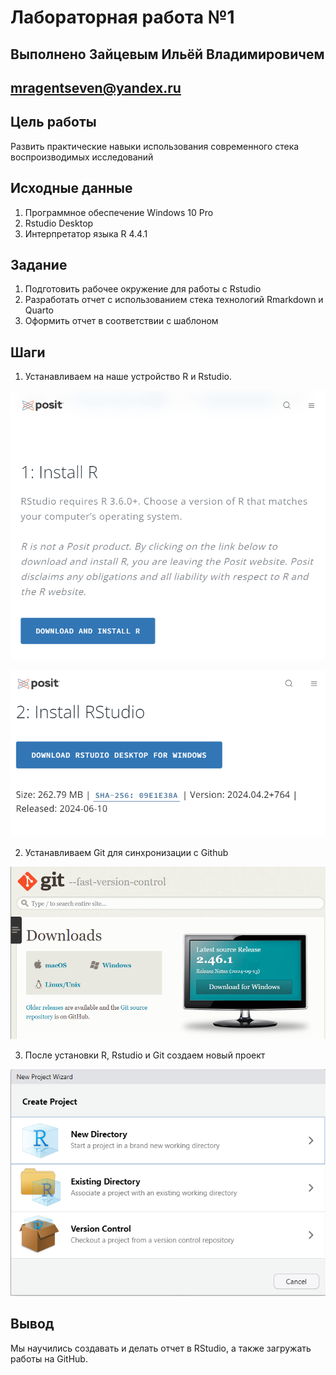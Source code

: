 # Лабораторная работа №1

## Выполнено Зайцевым Ильёй Владимировичем

## mragentseven@yandex.ru

## Цель работы 

Развить практические навыки использования современного стека воспроизводимых исследований

## Исходные данные

1. Программное обеспечение Windows 10 Pro
2. Rstudio Desktop
3. Интерпретатор языка R 4.4.1

## Задание

1. Подготовить рабочее окружение для работы с Rstudio
2. Разработать отчет с использованием стека технологий Rmarkdown и Quarto
3. Оформить отчет в соответствии с шаблоном

## Шаги

1. Устанавливаем на наше устройство R и Rstudio.

![](img/1.png)

![](img/2.png)

2. Устанавливаем Git для синхронизации с Github

![](img/3.png)

3. После установки R, Rstudio и Git создаем новый проект

![](img/4.png)

## Вывод

Мы научились создавать и делать отчет в RStudio, а также загружать работы на GitHub.
